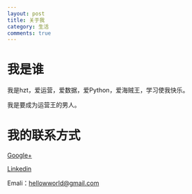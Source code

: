 ```yaml
---
layout: post
title: 关于我
category: 生活
comments: true
---
```



# 我是谁

我是hzt，爱运营，爱数据，爱Python，爱海贼王，学习使我快乐。

我是要成为运营王的男人。

# 我的联系方式

[Google+](https://plus.google.com/u/0/103613341551379130613)

[Linkedin](https://www.linkedin.com/in/%E8%87%B4%E9%80%9A-%E9%BB%84-a3b997136/)

Emali：hellowworld@gmail.com　　　
